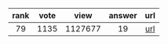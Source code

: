 
| rank | vote | view | answer | url |
|:-:|:-:|:-:|:-:|:-:|
|79|1135|1127677|19| [url](http://stackoverflow.com/questions/2600191/how-to-count-the-occurrences-of-a-list-item) |
